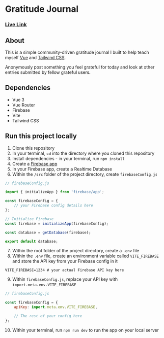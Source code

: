 # Gratitude Journal

### [Live Link](https://gratitude-av.netlify.app/ "Live link")

## About
This is a simple community-driven gratitude journal I built to help teach myself [Vue](https://vuejs.org/) and [Tailwind CSS](https://tailwindcss.com/). 

Anonymously post something you feel grateful for today and look at other entries submitted by fellow grateful users.

## Dependencies
- Vue 3
- Vue Router
- Firebase
- Vite
- Tailwind CSS

## Run this project locally
1. Clone this repository
2. In your terminal, `cd` into the directory where you cloned this repository
3. Install dependencies - in your terminal, run `npm install`
4. Create a [Firebase app](https://firebase.google.com/)
5. In your Firebase app, create a Realtime Database
6. Within the `/src` folder of the project directory, create `firebaseConfig.js`

```js
// firebaseConfig.js

import { initializeApp } from 'firebase/app';

const firebaseConfig = {
    // your Firebase config details here
};

// Initialize Firebase
const firebase = initializeApp(firebaseConfig);

const database = getDatabase(firebase); 

export default database; 
```
7. Within the root folder of the project directory, create a `.env` file
8. Within the `.env` file, create an environment variable called `VITE_FIREBASE` and store the API key from your Firebase config in it 
```env
VITE_FIREBASE=1234 # your actual Firebase API key here
```
9. Within `firebaseConfig.js`, replace your API key with `import.meta.env.VITE_FIREBASE` 
```js
// firebaseConfig.js

const firebaseConfig = {
    apiKey: import.meta.env.VITE_FIREBASE,

    // The rest of your config here
};
```
10. Within your terminal, run `npm run dev` to run the app on your local server